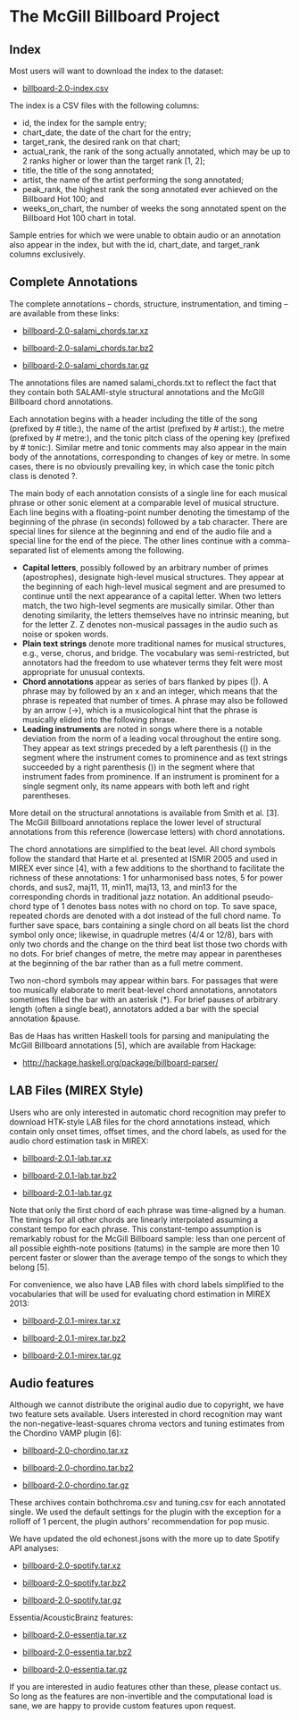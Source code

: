 # The McGill Billboard Project

## Index
Most users will want to download the index to the dataset:

* [billboard-2.0-index.csv](https://github.com/boomerr1/The-McGill-Billboard-Project/blob/master/billboard-2.0-index.csv)

The index is a CSV files with the following columns:

* id, the index for the sample entry;
* chart_date, the date of the chart for the entry;
* target_rank, the desired rank on that chart;
* actual_rank, the rank of the song actually annotated, which may be up to 2 ranks higher or lower than the target rank [1, 2];
* title, the title of the song annotated;
* artist, the name of the artist performing the song annotated;
* peak_rank, the highest rank the song annotated ever achieved on the Billboard Hot 100; and
* weeks_on_chart, the number of weeks the song annotated spent on the Billboard Hot 100 chart in total.

Sample entries for which we were unable to obtain audio or an annotation also appear in the index, but with the id, chart_date, and target_rank columns exclusively.

## Complete Annotations
The complete annotations – chords, structure, instrumentation, and timing – are available from these links:

* [billboard-2.0-salami_chords.tar.xz](https://github.com/boomerr1/The-McGill-Billboard-Project/blob/master/)

* [billboard-2.0-salami_chords.tar.bz2](https://github.com/boomerr1/The-McGill-Billboard-Project/blob/master/)

* [billboard-2.0-salami_chords.tar.gz](https://github.com/boomerr1/The-McGill-Billboard-Project/blob/master/)

The annotations files are named salami_chords.txt to reflect the fact that they contain both SALAMI-style structural annotations and the McGill Billboard chord annotations.

Each annotation begins with a header including the title of the song (prefixed by # title:), the name of the artist (prefixed by # artist:), the metre (prefixed by # metre:), and the tonic pitch class of the opening key (prefixed by # tonic:). Similar metre and tonic comments may also appear in the main body of the annotations, corresponding to changes of key or metre. In some cases, there is no obviously prevailing key, in which case the tonic pitch class is denoted ?.

The main body of each annotation consists of a single line for each musical phrase or other sonic element at a comparable level of musical structure. Each line begins with a floating-point number denoting the timestamp of the beginning of the phrase (in seconds) followed by a tab character. There are special lines for silence at the beginning and end of the audio file and a special line for the end of the piece. The other lines continue with a comma-separated list of elements among the following.

* __Capital letters__, possibly followed by an arbitrary number of primes (apostrophes), designate high-level musical structures. They appear at the beginning of each high-level musical segment and are presumed to continue until the next appearance of a capital letter. When two letters match, the two high-level segments are musically similar. Other than denoting similarity, the letters themselves have no intrinsic meaning, but for the letter Z. Z denotes non-musical passages in the audio such as noise or spoken words.
* __Plain text strings__ denote more traditional names for musical structures, e.g., verse, chorus, and bridge. The vocabulary was semi-restricted, but annotators had the freedom to use whatever terms they felt were most appropriate for unusual contexts.
* __Chord annotations__ appear as series of bars flanked by pipes (|). A phrase may by followed by an x and an integer, which means that the phrase is repeated that number of times. A phrase may also be followed by an arrow (->), which is a musicological hint that the phrase is musically elided into the following phrase.
* __Leading instruments__ are noted in songs where there is a notable deviation from the norm of a leading vocal throughout the entire song. They appear as text strings preceded by a left parenthesis (() in the segment where the instrument comes to prominence and as text strings succeeded by a right parenthesis ()) in the segment where that instrument fades from prominence. If an instrument is prominent for a single segment only, its name appears with both left and right parentheses.

More detail on the structural annotations is available from Smith et al. [3]. The McGill Billboard annotations replace the lower level of structural annotations from this reference (lowercase letters) with chord annotations.

The chord annotations are simplified to the beat level. All chord symbols follow the standard that Harte et al. presented at ISMIR 2005 and used in MIREX ever since [4], with a few additions to the shorthand to facilitate the richness of these annotations: 1 for unharmonised bass notes, 5 for power chords, and sus2, maj11, 11, min11, maj13, 13, and min13 for the corresponding chords in traditional jazz notation. An additional pseudo-chord type of 1 denotes bass notes with no chord on top. To save space, repeated chords are denoted with a dot instead of the full chord name. To further save space, bars containing a single chord on all beats list the chord symbol only once; likewise, in quadruple metres (4/4 or 12/8), bars with only two chords and the change on the third beat list those two chords with no dots. For brief changes of metre, the metre may appear in parentheses at the beginning of the bar rather than as a full metre comment.

Two non-chord symbols may appear within bars. For passages that were too musically elaborate to merit beat-level chord annotations, annotators sometimes filled the bar with an asterisk (\*). For brief pauses of arbitrary length (often a single beat), annotators added a bar with the special annotation &pause.

Bas de Haas has written Haskell tools for parsing and manipulating the McGill Billboard annotations [5], which are available from Hackage:

* http://hackage.haskell.org/package/billboard-parser/


## LAB Files (MIREX Style)
Users who are only interested in automatic chord recognition may prefer to download HTK-style LAB files for the chord annotations instead, which contain only onset times, offset times, and the chord labels, as used for the audio chord estimation task in MIREX:

* [billboard-2.0.1-lab.tar.xz](https://github.com/boomerr1/The-McGill-Billboard-Project/blob/master/)

* [billboard-2.0.1-lab.tar.bz2](https://github.com/boomerr1/The-McGill-Billboard-Project/blob/master/)

* [billboard-2.0.1-lab.tar.gz](https://github.com/boomerr1/The-McGill-Billboard-Project/blob/master/)

Note that only the first chord of each phrase was time-aligned by a human. The timings for all other chords are linearly interpolated assuming a constant tempo for each phrase. This constant-tempo assumption is remarkably robust for the McGill Billboard sample: less than one percent of all possible eighth-note positions (tatums) in the sample are more then 10 percent faster or slower than the average tempo of the songs to which they belong [5].

For convenience, we also have LAB files with chord labels simplified to the vocabularies that will be used for evaluating chord estimation in MIREX 2013:

* [billboard-2.0.1-mirex.tar.xz](https://github.com/boomerr1/The-McGill-Billboard-Project/blob/master/)

* [billboard-2.0.1-mirex.tar.bz2](https://github.com/boomerr1/The-McGill-Billboard-Project/blob/master/)

* [billboard-2.0.1-mirex.tar.gz](https://github.com/boomerr1/The-McGill-Billboard-Project/blob/master/)

## Audio features
Although we cannot distribute the original audio due to copyright, we have two feature sets available. Users interested in chord recognition may want the non-negative-least-squares chroma vectors and tuning estimates from the Chordino VAMP plugin [6]:

* [billboard-2.0-chordino.tar.xz](https://github.com/boomerr1/The-McGill-Billboard-Project/blob/master/)

* [billboard-2.0-chordino.tar.bz2](https://github.com/boomerr1/The-McGill-Billboard-Project/blob/master/)

* [billboard-2.0-chordino.tar.gz](https://github.com/boomerr1/The-McGill-Billboard-Project/blob/master/)

These archives contain bothchroma.csv and tuning.csv for each annotated single. We used the default settings for the plugin with the exception for a rolloff of 1 percent, the plugin authors’ recommendation for pop music.

We have updated the old echonest.jsons with the more up to date Spotify API analyses:

* [billboard-2.0-spotify.tar.xz](https://github.com/boomerr1/The-McGill-Billboard-Project/blob/master/)

* [billboard-2.0-spotify.tar.bz2](https://github.com/boomerr1/The-McGill-Billboard-Project/blob/master/)

* [billboard-2.0-spotify.tar.gz](https://github.com/boomerr1/The-McGill-Billboard-Project/blob/master/)

Essentia/AcousticBrainz features:

* [billboard-2.0-essentia.tar.xz](https://github.com/boomerr1/The-McGill-Billboard-Project/blob/master/)

* [billboard-2.0-essentia.tar.bz2](https://github.com/boomerr1/The-McGill-Billboard-Project/blob/master/)

* [billboard-2.0-essentia.tar.gz](https://github.com/boomerr1/The-McGill-Billboard-Project/blob/master/)

If you are interested in audio features other than these, please contact us. So long as the features are non-invertible and the computational load is sane, we are happy to provide custom features upon request.


